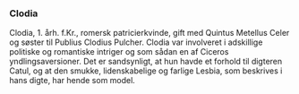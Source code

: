 ### Clodia


Clodia, 1. årh. f.Kr., romersk patricierkvinde, gift med Quintus Metellus Celer og søster til Publius Clodius Pulcher. Clodia var involveret i adskillige politiske og romantiske intriger og som sådan en af Ciceros yndlingsaversioner. Det er sandsynligt, at hun havde et forhold til digteren Catul, og at den smukke, lidenskabelige og farlige Lesbia, som beskrives i hans digte, har hende som model.